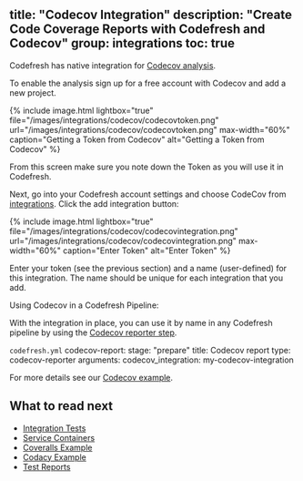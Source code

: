 title: "Codecov Integration"
description: "Create Code Coverage Reports with Codefresh and Codecov"
group: integrations
toc: true
---

Codefresh has native integration for [Codecov analysis](https://about.codecov.io/).

To enable the analysis sign up for a free account with Codecov and add a new project.

{% include image.html 
lightbox="true" 
file="/images/integrations/codecov/codecovtoken.png" 
url="/images/integrations/codecov/codecovtoken.png"
max-width="60%"
caption="Getting a Token from Codecov"
alt="Getting a Token from Codecov"
%}
 
From this screen make sure you note down the Token as you will use it in Codefresh.

Next, go into your Codefresh account settings and choose CodeCov from [integrations]({{https://g.codefresh.io/account-admin/account-conf/integration). Click the add integration button:

{% include image.html 
lightbox="true" 
file="/images/integrations/codecov/codecovintegration.png" 
url="/images/integrations/codecov/codecovintegration.png"
max-width="60%"
caption="Enter Token"
alt="Enter Token"
%}

Enter your token (see the previous section) and a name (user-defined) for this integration. The name should be unique for each integration that you add.

Using Codecov in a Codefresh Pipeline:

With the integration in place, you can use it by name in any Codefresh pipeline by using the [Codecov reporter step](https://codefresh.io/steps/step/codecov-reporter).

`codefresh.yml`
  codecov-report:
	stage: "prepare"
	title: Codecov report
	type: codecov-reporter
	arguments:
  	codecov_integration: my-codecov-integration

For more details see our [Codecov example]({{https://codefresh.io/docs/docs/yaml-examples/examples/codecov-testing/).

## What to read next

 - [Integration Tests]({{site.baseurl}}/docs/testing/integration-tests/)
 - [Service Containers]({{site.baseurl}}/docs/codefresh-yaml/service-containers/)
 - [Coveralls Example]({{site.baseurl}}/docs/yaml-examples/examples/coveralls-testing/)
 - [Codacy Example]({{site.baseurl}}/docs/yaml-examples/examples/codacy-testing/)
 - [Test Reports]({{site.baseurl}}/docs/testing/test-reports/)